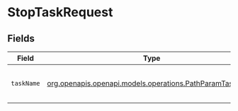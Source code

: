 # StopTaskRequest


## Fields

| Field                                                                                                    | Type                                                                                                     | Required                                                                                                 | Description                                                                                              |
| -------------------------------------------------------------------------------------------------------- | -------------------------------------------------------------------------------------------------------- | -------------------------------------------------------------------------------------------------------- | -------------------------------------------------------------------------------------------------------- |
| `taskName`                                                                                               | [org.openapis.openapi.models.operations.PathParamTaskName](../../models/operations/PathParamTaskName.md) | :heavy_check_mark:                                                                                       | The name of the task to be started.                                                                      |